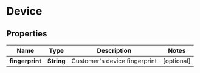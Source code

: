 
# Device

## Properties
Name | Type | Description | Notes
------------ | ------------- | ------------- | -------------
**fingerprint** | **String** | Customer&#39;s device fingerprint |  [optional]



